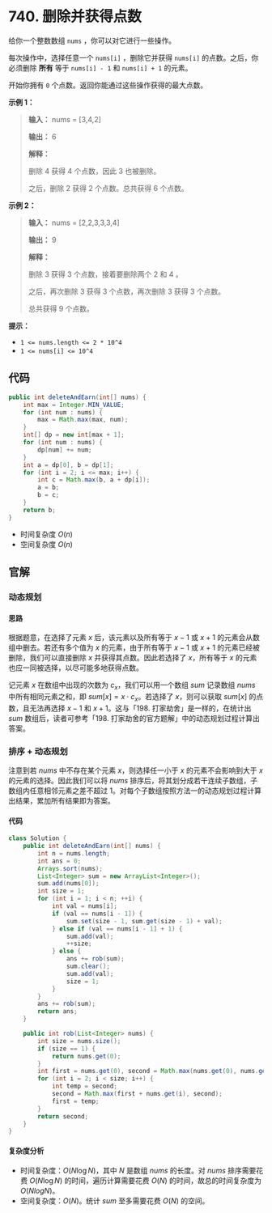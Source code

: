 # 740. 删除并获得点数

给你一个整数数组 `nums` ，你可以对它进行一些操作。

每次操作中，选择任意一个 `nums[i]` ，删除它并获得 `nums[i]` 的点数。之后，你必须删除 **所有**  等于 `nums[i] - 1` 和 `nums[i] + 1` 的元素。

开始你拥有 `0` 个点数。返回你能通过这些操作获得的最大点数。

**示例 1：**

> **输入：** nums = \[3,4,2]
>
> **输出：** 6
>
> **解释：**
>
> 删除 4 获得 4 个点数，因此 3 也被删除。
>
> 之后，删除 2 获得 2 个点数。总共获得 6 个点数。

**示例 2：**

> **输入：** nums = \[2,2,3,3,3,4]
>
> **输出：** 9
>
> **解释：**
>
> 删除 3 获得 3 个点数，接着要删除两个 2 和 4 。
>
> 之后，再次删除 3 获得 3 个点数，再次删除 3 获得 3 个点数。
>
> 总共获得 9 个点数。

**提示：**

*   `1 <= nums.length <= 2 * 10^4`
*   `1 <= nums[i] <= 10^4`

## 代码

```java
public int deleteAndEarn(int[] nums) {
    int max = Integer.MIN_VALUE;
    for (int num : nums) {
        max = Math.max(max, num);
    }
    int[] dp = new int[max + 1];
    for (int num : nums) {
        dp[num] += num;
    }
    int a = dp[0], b = dp[1];
    for (int i = 2; i <= max; i++) {
        int c = Math.max(b, a + dp[i]);
        a = b;
        b = c;
    }
    return b;
}
```

- 时间复杂度 $O(n)$
- 空间复杂度 $O(n)$

## 官解

### 动态规划

#### 思路

根据题意，在选择了元素 $x$ 后，该元素以及所有等于 $x−1$ 或 $x+1$ 的元素会从数组中删去。若还有多个值为 $x$ 的元素，由于所有等于 $x−1$ 或 $x+1$ 的元素已经被删除，我们可以直接删除 $x$ 并获得其点数。因此若选择了 $x$，所有等于 $x$ 的元素也应一同被选择，以尽可能多地获得点数。

记元素 $x$ 在数组中出现的次数为 $c_x$，我们可以用一个数组 $sum$ 记录数组 $nums$ 中所有相同元素之和，即 $sum[x]=x\cdot c_x$。若选择了 $x$，则可以获取 $sum[x]$ 的点数，且无法再选择 $x−1$ 和 $x+1$。这与「198. 打家劫舍」是一样的，在统计出 $sum$ 数组后，读者可参考「198. 打家劫舍的官方题解」中的动态规划过程计算出答案。

### 排序 + 动态规划

注意到若 $nums$ 中不存在某个元素 $x$，则选择任一小于 $x$ 的元素不会影响到大于 $x$ 的元素的选择。因此我们可以将 $nums$ 排序后，将其划分成若干连续子数组，子数组内任意相邻元素之差不超过 1。对每个子数组按照方法一的动态规划过程计算出结果，累加所有结果即为答案。

#### 代码

```java
class Solution {
    public int deleteAndEarn(int[] nums) {
        int n = nums.length;
        int ans = 0;
        Arrays.sort(nums);
        List<Integer> sum = new ArrayList<Integer>();
        sum.add(nums[0]);
        int size = 1;
        for (int i = 1; i < n; ++i) {
            int val = nums[i];
            if (val == nums[i - 1]) {
                sum.set(size - 1, sum.get(size - 1) + val);
            } else if (val == nums[i - 1] + 1) {
                sum.add(val);
                ++size;
            } else {
                ans += rob(sum);
                sum.clear();
                sum.add(val);
                size = 1;
            }
        }
        ans += rob(sum);
        return ans;
    }

    public int rob(List<Integer> nums) {
        int size = nums.size();
        if (size == 1) {
            return nums.get(0);
        }
        int first = nums.get(0), second = Math.max(nums.get(0), nums.get(1));
        for (int i = 2; i < size; i++) {
            int temp = second;
            second = Math.max(first + nums.get(i), second);
            first = temp;
        }
        return second;
    }
}
```

#### 复杂度分析

- 时间复杂度：$O(N\log N)$，其中 $N$ 是数组 $nums$ 的长度。对 $nums$ 排序需要花费 $O(N\log N)$ 的时间，遍历计算需要花费 $O(N)$ 的时间，故总的时间复杂度为 $O(NlogN)$。
- 空间复杂度：$O(N)$。统计 $sum$ 至多需要花费 $O(N)$ 的空间。